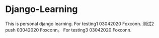 # Django-Learning
This is personal django learning.
For testing1 03042020 Foxconn.
测试2 push 03042020 Foxconn。
For testing3 03042020 Foxconn.